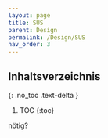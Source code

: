 ```yaml
---
layout: page
title: SUS
parent: Design
permalink: /Design/SUS
nav_order: 3
---
```


## Inhaltsverzeichnis
{: .no_toc .text-delta }

1. TOC
{:toc}


nötig?